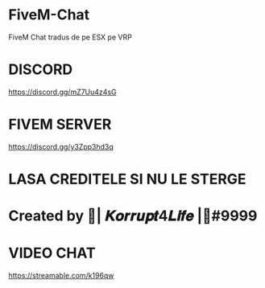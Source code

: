 # FiveM-Chat
FiveM Chat tradus de pe ESX pe VRP

# DISCORD
https://discord.gg/mZ7Uu4z4sG

# FIVEM SERVER
https://discord.gg/y3Zpp3hd3q

# LASA CREDITELE SI NU LE STERGE #

# Created by 👑| 𝑲𝒐𝒓𝒓𝒖𝒑𝒕4𝑳𝒊𝒇𝒆 |👑#9999

# VIDEO CHAT #
https://streamable.com/k196qw
